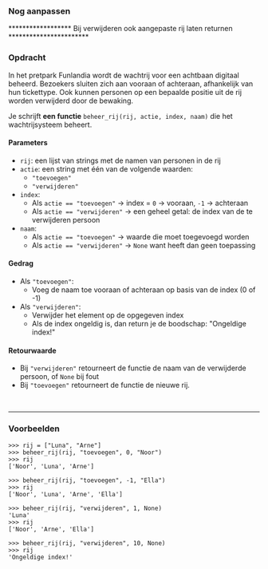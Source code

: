 ### Nog aanpassen
 ****************** Bij verwijderen ook aangepaste rij laten returnen *********************** 

### Opdracht

In het pretpark Funlandia wordt de wachtrij voor een achtbaan digitaal beheerd. Bezoekers sluiten zich aan vooraan of achteraan, afhankelijk van hun tickettype. Ook kunnen personen op een bepaalde positie uit de rij worden verwijderd door de bewaking.

Je schrijft **een functie** `beheer_rij(rij, actie, index, naam)` die het wachtrijsysteem beheert.

#### Parameters

- `rij`: een lijst van strings met de namen van personen in de rij
- `actie`: een string met één van de volgende waarden:
  - `"toevoegen"`
  - `"verwijderen"`
- `index`: 
  - Als `actie == "toevoegen"` →  index = `0` → vooraan, `-1` → achteraan
  - Als `actie == "verwijderen"` → een geheel getal: de index van de te verwijderen persoon
- `naam`: 
  - Als `actie == "toevoegen"` →  waarde die moet toegevoegd worden
  - Als `actie == "verwijderen"` → `None` want heeft dan geen toepassing

#### Gedrag

- Als `"toevoegen"`:
  - Voeg de naam toe vooraan of achteraan op basis van de index (0 of -1)
- Als `"verwijderen"`:
  - Verwijder het element op de opgegeven index
  - Als de index ongeldig is, dan return je de boodschap: "Ongeldige index!"

#### Retourwaarde

- Bij `"verwijderen"` retourneert de functie de naam van de verwijderde persoon, of `None` bij fout
- Bij `"toevoegen"` retourneert de functie de nieuwe rij.  
<br/>

---

### Voorbeelden

    >>> rij = ["Luna", "Arne"]
    >>> beheer_rij(rij, "toevoegen", 0, "Noor")
    >>> rij
    ['Noor', 'Luna', 'Arne']

    >>> beheer_rij(rij, "toevoegen", -1, "Ella")
    >>> rij
    ['Noor', 'Luna', 'Arne', 'Ella']

    >>> beheer_rij(rij, "verwijderen", 1, None)
    'Luna'
    >>> rij
    ['Noor', 'Arne', 'Ella']

    >>> beheer_rij(rij, "verwijderen", 10, None)
    >>> rij
    'Ongeldige index!'
